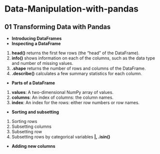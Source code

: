 # Data-Manipulation-with-pandas
## 01 Transforming Data with Pandas
- **Introducing DataFrames**
- **Inspecting a DataFrame**
1. **head()** returns the first few rows (the “head” of the DataFrame).
2. **info()** shows information on each of the columns, such as the data type and number of missing values.
3. **.shape** returns the number of rows and columns of the DataFrame.
4. **.describe()** calculates a few summary statistics for each column.

- **Parts of a DataFrame**
1. **values**: A two-dimensional NumPy array of values.
2. **columns**: An index of columns: the column names.
3. **index**: An index for the rows: either row numbers or row names.

- **Sorting and subsetting**
1. Sorting rows
2. Subsetting columns
3. Subsetting row
4. Subsetting rows by categorical variables **|, .isin()**
- **Adding new columns**
